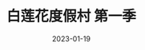 ---
layout: page
title: 白莲花度假村 第一季
description:
category: 剧集
img: assets/img/movie/2023/bai_lian_hua_du_jia_cun_1.webp
star: 4
date: 2023-01-19
---